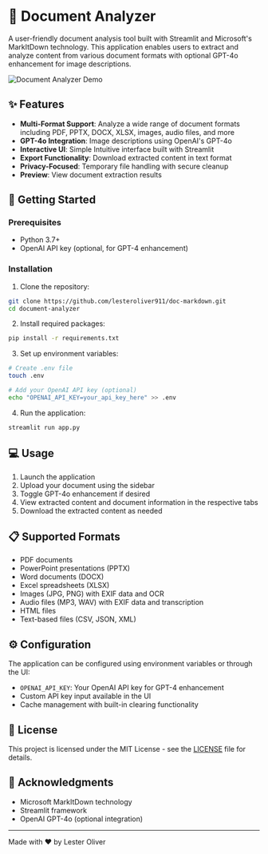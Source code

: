 # 📄 Document Analyzer

A user-friendly document analysis tool built with Streamlit and Microsoft's MarkItDown technology. This application enables users to extract and analyze content from various document formats with optional GPT-4o enhancement for image descriptions.

![Document Analyzer Demo](https://github.com/lesteroliver911/doc-markdown/blob/main/markitdown-demo.gif)

## ✨ Features

- **Multi-Format Support**: Analyze a wide range of document formats including PDF, PPTX, DOCX, XLSX, images, audio files, and more
- **GPT-4o Integration**: Image descriptions using OpenAI's GPT-4o
- **Interactive UI**: Simple Intuitive interface built with Streamlit
- **Export Functionality**: Download extracted content in text format
- **Privacy-Focused**: Temporary file handling with secure cleanup
- **Preview**: View document extraction results

## 🚀 Getting Started

### Prerequisites

- Python 3.7+
- OpenAI API key (optional, for GPT-4 enhancement)

### Installation

1. Clone the repository:
```bash
git clone https://github.com/lesteroliver911/doc-markdown.git
cd document-analyzer
```

2. Install required packages:
```bash
pip install -r requirements.txt
```

3. Set up environment variables:
```bash
# Create .env file
touch .env

# Add your OpenAI API key (optional)
echo "OPENAI_API_KEY=your_api_key_here" >> .env
```

4. Run the application:
```bash
streamlit run app.py
```

## 💻 Usage

1. Launch the application
2. Upload your document using the sidebar
3. Toggle GPT-4o enhancement if desired
4. View extracted content and document information in the respective tabs
5. Download the extracted content as needed

## 📋 Supported Formats

- PDF documents
- PowerPoint presentations (PPTX)
- Word documents (DOCX)
- Excel spreadsheets (XLSX)
- Images (JPG, PNG) with EXIF data and OCR
- Audio files (MP3, WAV) with EXIF data and transcription
- HTML files
- Text-based files (CSV, JSON, XML)

## ⚙️ Configuration

The application can be configured using environment variables or through the UI:

- `OPENAI_API_KEY`: Your OpenAI API key for GPT-4 enhancement
- Custom API key input available in the UI
- Cache management with built-in clearing functionality


## 📝 License

This project is licensed under the MIT License - see the [LICENSE](LICENSE) file for details.

## 🙏 Acknowledgments

- Microsoft MarkItDown technology
- Streamlit framework
- OpenAI GPT-4o (optional integration)

---
Made with ❤️ by Lester Oliver
